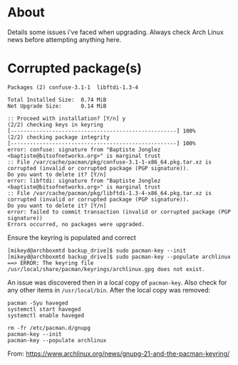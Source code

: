 # About 

Details some issues i've faced when upgrading. Always check Arch Linux news before attempting anything here.

# Corrupted package(s)

```
Packages (2) confuse-3.1-1  libftdi-1.3-4

Total Installed Size:  0.74 MiB
Net Upgrade Size:      0.14 MiB

:: Proceed with installation? [Y/n] y
(2/2) checking keys in keyring                                                            [----------------------------------------------------] 100%
(2/2) checking package integrity                                                          [----------------------------------------------------] 100%
error: confuse: signature from "Baptiste Jonglez <baptiste@bitsofnetworks.org>" is marginal trust
:: File /var/cache/pacman/pkg/confuse-3.1-1-x86_64.pkg.tar.xz is corrupted (invalid or corrupted package (PGP signature)).
Do you want to delete it? [Y/n] 
error: libftdi: signature from "Baptiste Jonglez <baptiste@bitsofnetworks.org>" is marginal trust
:: File /var/cache/pacman/pkg/libftdi-1.3-4-x86_64.pkg.tar.xz is corrupted (invalid or corrupted package (PGP signature)).
Do you want to delete it? [Y/n] 
error: failed to commit transaction (invalid or corrupted package (PGP signature))
Errors occurred, no packages were upgraded.
```

Ensure the keyring is populated and correct
```
[mikeyd@archboxmtd backup_drive]$ sudo pacman-key --init
[mikeyd@archboxmtd backup_drive]$ sudo pacman-key --populate archlinux
==> ERROR: The keyring file /usr/local/share/pacman/keyrings/archlinux.gpg does not exist.
```

An issue was discovered then in a local copy of `pacman-key`. Also check for any other items in  `/usr/local/bin`. After the local copy was removed:


```
pacman -Syu haveged
systemctl start haveged
systemctl enable haveged

rm -fr /etc/pacman.d/gnupg
pacman-key --init
pacman-key --populate archlinux
```

From: https://www.archlinux.org/news/gnupg-21-and-the-pacman-keyring/
